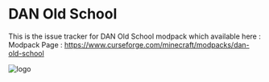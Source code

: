 # DAN Old School

This is the issue tracker for DAN Old School modpack which available here :
Modpack Page : https://www.curseforge.com/minecraft/modpacks/dan-old-school

![logo](https://user-images.githubusercontent.com/89092953/172032106-fab7dfba-c56f-4faa-8131-b781a6dea6ff.png)
